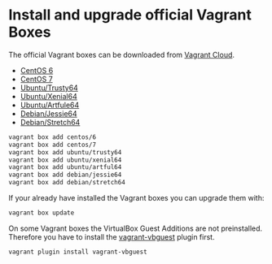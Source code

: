 # Install and upgrade official Vagrant Boxes

The official Vagrant boxes can be downloaded from [Vagrant Cloud](https://app.vagrantup.com/).

- [CentOS 6](https://app.vagrantup.com/centos/boxes/6)
- [CentOS 7](https://app.vagrantup.com/centos/boxes/7)
- [Ubuntu/Trusty64](https://app.vagrantup.com/ubuntu/boxes/trusty64)
- [Ubuntu/Xenial64](https://app.vagrantup.com/ubuntu/boxes/xenial64)
- [Ubuntu/Artfule64](https://app.vagrantup.com/ubuntu/boxes/artful64)
- [Debian/Jessie64](https://app.vagrantup.com/debian/boxes/jessie64)
- [Debian/Stretch64](https://app.vagrantup.com/debian/boxes/stretch64)

```bash
vagrant box add centos/6
vagrant box add centos/7
vagrant box add ubuntu/trusty64
vagrant box add ubuntu/xenial64
vagrant box add ubuntu/artful64
vagrant box add debian/jessie64
vagrant box add debian/stretch64
```

If your already have installed the Vagrant boxes you can upgrade them with:

```bash
vagrant box update
```

On some Vagrant boxes the VirtualBox Guest Additions are not preinstalled.
Therefore you have to install the
[vagrant-vbguest](https://github.com/dotless-de/vagrant-vbguest) plugin first.

```bash
vagrant plugin install vagrant-vbguest
```

